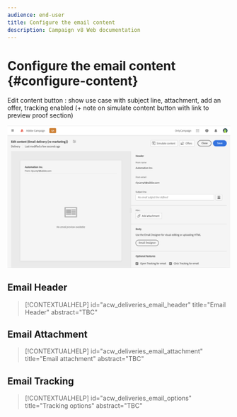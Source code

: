 ```yaml
---
audience: end-user
title: Configure the email content
description: Campaign v8 Web documentation
---
```


# Configure the email content {#configure-content}

Edit content button : show use case with subject line, attachment, add an offer, tracking enabled (+ note on simulate content button with link to preview proof section)

![](assets/content-dashboard.png)

## Email Header

>[!CONTEXTUALHELP]
>id="acw_deliveries_email_header"
>title="Email Header"
>abstract="TBC"

## Email Attachment

>[!CONTEXTUALHELP]
>id="acw_deliveries_email_attachment"
>title="Email attachment"
>abstract="TBC"

## Email Tracking

>[!CONTEXTUALHELP]
>id="acw_deliveries_email_options"
>title="Tracking options"
>abstract="TBC"




<!--
Offers same as campaign (no design, only selection)
Diff from AJO:  attachement
-->